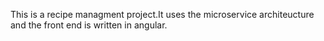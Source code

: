 This is a recipe managment project.It uses the microservice architeucture and the front end is
written in angular.
